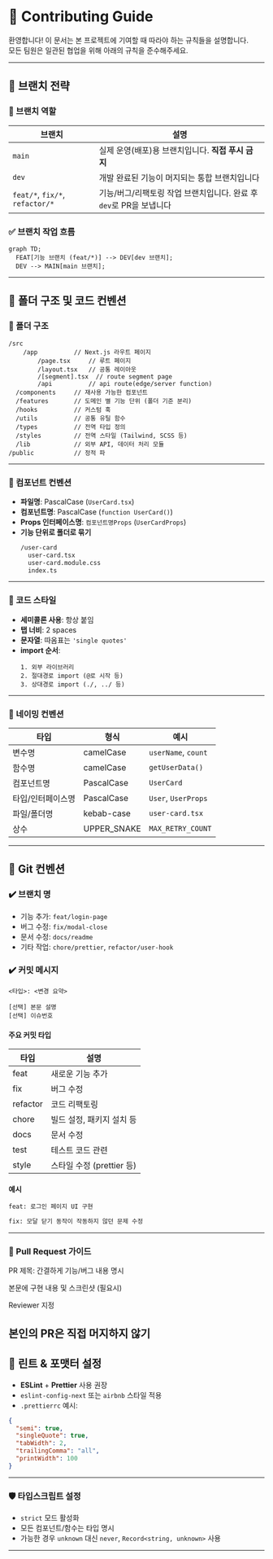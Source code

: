 # 🤝 Contributing Guide

환영합니다! 이 문서는 본 프로젝트에 기여할 때 따라야 하는 규칙들을 설명합니다.  
모든 팀원은 일관된 협업을 위해 아래의 규칙을 준수해주세요.

---

## 🚀 브랜치 전략

### 📌 브랜치 역할

| 브랜치                          | 설명                                                                |
| ------------------------------- | ------------------------------------------------------------------- |
| `main`                          | 실제 운영(배포)용 브랜치입니다. **직접 푸시 금지**                  |
| `dev`                           | 개발 완료된 기능이 머지되는 통합 브랜치입니다                       |
| `feat/*`, `fix/*`, `refactor/*` | 기능/버그/리팩토링 작업 브랜치입니다. 완료 후 `dev`로 PR을 보냅니다 |

### ✅ 브랜치 작업 흐름

```mermaid
graph TD;
  FEAT[기능 브랜치 (feat/*)] --> DEV[dev 브랜치];
  DEV --> MAIN[main 브랜치];
```

---

## 📂 폴더 구조 및 코드 컨벤션

### 📁 폴더 구조

```
/src
	/app          // Next.js 라우트 페이지
		/page.tsx     // 루트 페이지
		/layout.tsx   // 공통 레이아웃
		/[segment].tsx  // route segment page
		/api          // api route(edge/server function)
  /components     // 재사용 가능한 컴포넌트
  /features       // 도메인 별 기능 단위 (폴더 기준 분리)
  /hooks          // 커스텀 훅
  /utils          // 공통 유틸 함수
  /types          // 전역 타입 정의
  /styles         // 전역 스타일 (Tailwind, SCSS 등)
  /lib            // 외부 API, 데이터 처리 모듈
/public           // 정적 파
```

---

### 🧱 컴포넌트 컨벤션

- **파일명**: PascalCase (`UserCard.tsx`)
- **컴포넌트명**: PascalCase (`function UserCard()`)
- **Props 인터페이스명**: `컴포넌트명Props` (`UserCardProps`)
- **기능 단위로 폴더로 묶기**
  ```bash
  /user-card
    user-card.tsx
    user-card.module.css
    index.ts

  ```

---

### 🧾 코드 스타일

- **세미콜론 사용**: 항상 붙임
- **탭 너비**: 2 spaces
- **문자열**: 따옴표는 `'single quotes'`
- **import 순서**:
  ```
  1. 외부 라이브러리
  2. 절대경로 import (@로 시작 등)
  3. 상대경로 import (./, ../ 등)

  ```

---

### 🧠 네이밍 컨벤션

| 타입              | 형식        | 예시                |
| ----------------- | ----------- | ------------------- |
| 변수명            | camelCase   | `userName`, `count` |
| 함수명            | camelCase   | `getUserData()`     |
| 컴포넌트명        | PascalCase  | `UserCard`          |
| 타입/인터페이스명 | PascalCase  | `User`, `UserProps` |
| 파일/폴더명       | kebab-case  | `user-card.tsx`     |
| 상수              | UPPER_SNAKE | `MAX_RETRY_COUNT`   |

---

## 🔀 Git 컨벤션

### ✔️ 브랜치 명

- 기능 추가: `feat/login-page`
- 버그 수정: `fix/modal-close`
- 문서 수정: `docs/readme`
- 기타 작업: `chore/prettier`, `refactor/user-hook`

### ✔️ 커밋 메시지

```
<타입>: <변경 요약>

[선택] 본문 설명
[선택] 이슈번호

```

#### 주요 커밋 타입

| 타입     | 설명                      |
| -------- | ------------------------- |
| feat     | 새로운 기능 추가          |
| fix      | 버그 수정                 |
| refactor | 코드 리팩토링             |
| chore    | 빌드 설정, 패키지 설치 등 |
| docs     | 문서 수정                 |
| test     | 테스트 코드 관련          |
| style    | 스타일 수정 (prettier 등) |

#### 예시

```bash
feat: 로그인 페이지 UI 구현

fix: 모달 닫기 동작이 작동하지 않던 문제 수정

```

---

### 🙏 Pull Request 가이드

PR 제목: 간결하게 기능/버그 내용 명시

본문에 구현 내용 및 스크린샷 (필요시)

Reviewer 지정

## 본인의 PR은 직접 머지하지 않기

## 🔧 린트 & 포맷터 설정

- **ESLint** + **Prettier** 사용 권장
- `eslint-config-next` 또는 `airbnb` 스타일 적용
- `.prettierrc` 예시:

```json
{
  "semi": true,
  "singleQuote": true,
  "tabWidth": 2,
  "trailingComma": "all",
  "printWidth": 100
}
```

---

### 🛡️ 타입스크립트 설정

- `strict` 모드 활성화
- 모든 컴포넌트/함수는 타입 명시
- 가능한 경우 `unknown` 대신 `never`, `Record<string, unknown>` 사용

---
